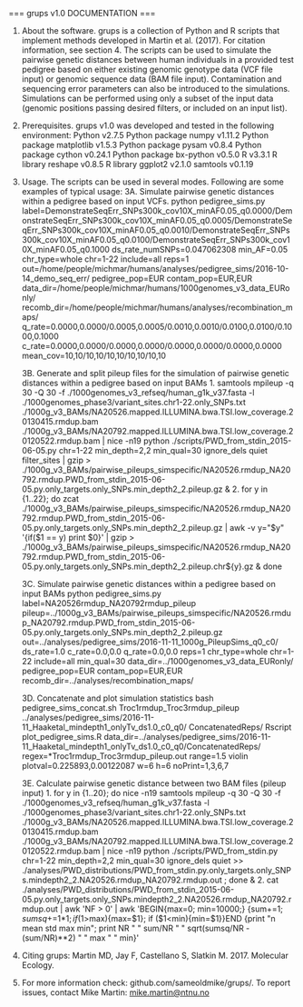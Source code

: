 === grups v1.0 DOCUMENTATION ===



1. About the software. grups is a collection of Python and R scripts that implement methods developed in Martin et al. (2017). 
    For citation information, see section 4. The scripts can be used to simulate the pairwise genetic distances between human 
    individuals in a provided test pedigree based on either existing genomic genotype data (VCF file input) or genomic sequence 
    data (BAM file input). Contamination and sequencing error parameters can also be introduced to the simulations. Simulations 
    can be performed using only a subset of the input data (genomic positions passing desired filters, or included on an input list).  


2. Prerequisites. grups v1.0 was developed and tested in the following environment:
    Python v2.7.5
    Python package numpy v1.11.2
    Python package matplotlib v1.5.3
    Python package pysam v0.8.4
    Python package cython v0.24.1
    Python package bx-python v0.5.0
    R v3.3.1
    R library reshape v0.8.5
    R library ggplot2 v2.1.0
    samtools v0.1.19


3. Usage. The scripts can be used in several modes. Following are some examples of typical usage:
    3A. Simulate pairwise genetic distances within a pedigree based on input VCFs.
        python pedigree_sims.py 
            label=DemonstrateSeqErr_SNPs300k_cov10X_minAF0.05_q0.0000/DemonstrateSeqErr_SNPs300k_cov10X_minAF0.05_q0.0005/DemonstrateSeqErr_SNPs300k_cov10X_minAF0.05_q0.0010/DemonstrateSeqErr_SNPs300k_cov10X_minAF0.05_q0.0100/DemonstrateSeqErr_SNPs300k_cov10X_minAF0.05_q0.1000 ds_rate_numSNPs=0.047062308 
            min_AF=0.05 
            chr_type=whole 
            chr=1-22 
            include=all 
            reps=1
            out=/home/people/michmar/humans/analyses/pedigree_sims/2016-10-14_demo_seq_err/ 
            pedigree_pop=EUR 
            contam_pop=EUR,EUR 
            data_dir=/home/people/michmar/humans/1000genomes_v3_data_EURonly/ 
            recomb_dir=/home/people/michmar/humans/analyses/recombination_maps/ 
            q_rate=0.0000,0.0000/0.0005,0.0005/0.0010,0.0010/0.0100,0.0100/0.1000,0.1000 
            c_rate=0.0000,0.0000/0.0000,0.0000/0.0000,0.0000/0.0000,0.0000 
            mean_cov=10,10/10,10/10,10/10,10/10,10 

    3B. Generate and split pileup files for the simulation of pairwise genetic distances within a pedigree based on input BAMs
        1. samtools mpileup -q 30 -Q 30 -f ./1000genomes_v3_refseq/human_g1k_v37.fasta -l ./1000genomes_phase3/variant_sites.chr1-22.only_SNPs.txt ./1000g_v3_BAMs/NA20526.mapped.ILLUMINA.bwa.TSI.low_coverage.20130415.rmdup.bam ./1000g_v3_BAMs/NA20792.mapped.ILLUMINA.bwa.TSI.low_coverage.20120522.rmdup.bam | nice -n19 python ./scripts/PWD_from_stdin_2015-06-05.py chr=1-22 min_depth=2,2 min_qual=30 ignore_dels quiet filter_sites | gzip > ./1000g_v3_BAMs/pairwise_pileups_simspecific/NA20526.rmdup_NA20792.rmdup.PWD_from_stdin_2015-06-05.py.only_targets.only_SNPs.min_depth2_2.pileup.gz &
        2. for y in {1..22}; do zcat ./1000g_v3_BAMs/pairwise_pileups_simspecific/NA20526.rmdup_NA20792.rmdup.PWD_from_stdin_2015-06-05.py.only_targets.only_SNPs.min_depth2_2.pileup.gz | awk -v y="$y" '{if($1 == y) print $0}' | gzip > ./1000g_v3_BAMs/pairwise_pileups_simspecific/NA20526.rmdup_NA20792.rmdup.PWD_from_stdin_2015-06-05.py.only_targets.only_SNPs.min_depth2_2.pileup.chr${y}.gz & done

    3C. Simulate pairwise genetic distances within a pedigree based on input BAMs
        python pedigree_sims.py label=NA20526rmdup_NA20792rmdup_pileup pileup=../1000g_v3_BAMs/pairwise_pileups_simspecific/NA20526.rmdup_NA20792.rmdup.PWD_from_stdin_2015-06-05.py.only_targets.only_SNPs.min_depth2_2.pileup.gz out=../analyses/pedigree_sims/2016-11-11_1000g_PileupSims_q0_c0/ ds_rate=1.0 c_rate=0.0,0.0 q_rate=0.0,0.0 reps=1 chr_type=whole chr=1-22 include=all min_qual=30 data_dir=../1000genomes_v3_data_EURonly/ pedigree_pop=EUR contam_pop=EUR,EUR recomb_dir=../analyses/recombination_maps/
    
    3D. Concatenate and plot simulation statistics
        bash pedigree_sims_concat.sh Troc1rmdup_Troc3rmdup_pileup ../analyses/pedigree_sims/2016-11-11_Haaketal_mindepth1_onlyTv_ds1.0_c0_q0/ ConcatenatedReps/
        Rscript plot_pedigree_sims.R data_dir=../analyses/pedigree_sims/2016-11-11_Haaketal_mindepth1_onlyTv_ds1.0_c0_q0/ConcatenatedReps/ regex=*Troc1rmdup_Troc3rmdup_pileup.out range=1.5 violin plotval=0.225893,0.00122087 w=6 h=6 noPrint=1,3,6,7

    3E. Calculate pairwise genetic distance between two BAM files (pileup input)
        1. for y in {1..20}; do nice -n19 samtools mpileup -q 30 -Q 30 -f ./1000genomes_v3_refseq/human_g1k_v37.fasta -l ./1000genomes_phase3/variant_sites.chr1-22.only_SNPs.txt ./1000g_v3_BAMs/NA20526.mapped.ILLUMINA.bwa.TSI.low_coverage.20130415.rmdup.bam ./1000g_v3_BAMs/NA20792.mapped.ILLUMINA.bwa.TSI.low_coverage.20120522.rmdup.bam | nice -n19 python ./scripts/PWD_from_stdin.py chr=1-22 min_depth=2,2 min_qual=30 ignore_dels quiet >> ./analyses/PWD_distributions/PWD_from_stdin.py.only_targets.only_SNPs.mindepth2_2.NA20526.rmdup_NA20792.rmdup.out ; done &
        2. cat ./analyses/PWD_distributions/PWD_from_stdin_2015-06-05.py.only_targets.only_SNPs.mindepth2_2.NA20526.rmdup_NA20792.rmdup.out | awk 'NF > 0' | awk 'BEGIN{max=0; min=10000;} {sum+=$1; sumsq+=$1*$1; if ($1>max){max=$1}; if ($1<min){min=$1}}END {print "n mean std max min"; print NR " " sum/NR " " sqrt(sumsq/NR - (sum/NR)**2) " " max " " min}'




4. Citing grups: Martin MD, Jay F, Castellano S, Slatkin M. 2017. Molecular Ecology.


5. For more information check: github.com/sameoldmike/grups/. To report issues, contact Mike Martin: mike.martin@ntnu.no

